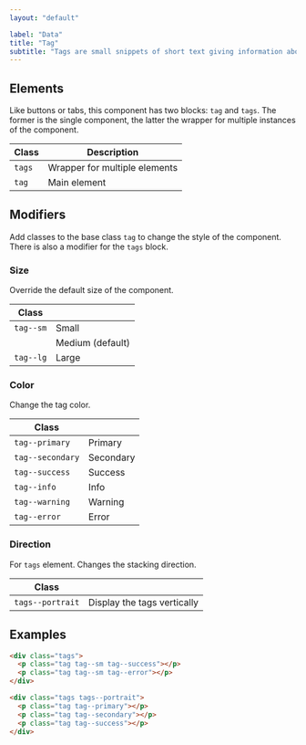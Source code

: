 ```yaml
---
layout: "default"

label: "Data"
title: "Tag"
subtitle: "Tags are small snippets of short text giving information about the elements they are associated with (usually their state)."
---
```


## Elements

Like buttons or tabs, this component has two blocks: `tag` and `tags`. The former is the single component, the latter the wrapper for multiple instances of the component.

| Class | Description |
| --- | --- |
| `tags` | Wrapper for multiple elements |
| `tag` | Main element |

## Modifiers

Add classes to the base class `tag` to change the style of the component. There is also a modifier for the `tags` block.

### Size

Override the default size of the component.

| Class | |
| --- | --- |
| `tag--sm` | <span class="tag tag--sm tag--primary">Small</span> |
| | <span class="tag tag--primary">Medium (default)</span> |
| `tag--lg` | <span class="tag tag--lg tag--primary">Large</span> |

### Color

Change the tag color.

| Class | |
| --- | --- |
| `tag--primary` | <span class="tag tag--primary">Primary</span> |
| `tag--secondary` | <span class="tag tag--secondary">Secondary</span> |
| `tag--success` | <span class="tag tag--success">Success</span> |
| `tag--info` | <span class="tag tag--info">Info</span> |
| `tag--warning` | <span class="tag tag--warning">Warning</span> |
| `tag--error` | <span class="tag tag--error">Error</span> |

### Direction

For `tags` element. Changes the stacking direction.

| Class | |
| --- | --- |
| `tags--portrait` | Display the tags vertically |

## Examples

```html
<div class="tags">
  <p class="tag tag--sm tag--success"></p>
  <p class="tag tag--sm tag--error"></p>
</div>
```

```html
<div class="tags tags--portrait">
  <p class="tag tag--primary"></p>
  <p class="tag tag--secondary"></p>
  <p class="tag tag--success"></p>
</div>
```
